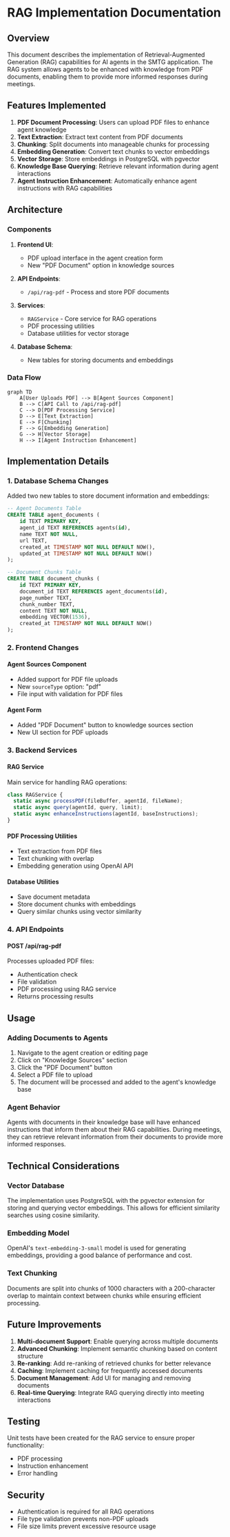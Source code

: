# RAG Implementation Documentation

## Overview

This document describes the implementation of Retrieval-Augmented Generation (RAG) capabilities for AI agents in the SMTG application. The RAG system allows agents to be enhanced with knowledge from PDF documents, enabling them to provide more informed responses during meetings.

## Features Implemented

1. **PDF Document Processing**: Users can upload PDF files to enhance agent knowledge
2. **Text Extraction**: Extract text content from PDF documents
3. **Chunking**: Split documents into manageable chunks for processing
4. **Embedding Generation**: Convert text chunks to vector embeddings
5. **Vector Storage**: Store embeddings in PostgreSQL with pgvector
6. **Knowledge Base Querying**: Retrieve relevant information during agent interactions
7. **Agent Instruction Enhancement**: Automatically enhance agent instructions with RAG capabilities

## Architecture

### Components

1. **Frontend UI**:
   - PDF upload interface in the agent creation form
   - New "PDF Document" option in knowledge sources

2. **API Endpoints**:
   - `/api/rag-pdf` - Process and store PDF documents

3. **Services**:
   - `RAGService` - Core service for RAG operations
   - PDF processing utilities
   - Database utilities for vector storage

4. **Database Schema**:
   - New tables for storing documents and embeddings

### Data Flow

```mermaid
graph TD
    A[User Uploads PDF] --> B[Agent Sources Component]
    B --> C[API Call to /api/rag-pdf]
    C --> D[PDF Processing Service]
    D --> E[Text Extraction]
    E --> F[Chunking]
    F --> G[Embedding Generation]
    G --> H[Vector Storage]
    H --> I[Agent Instruction Enhancement]
```

## Implementation Details

### 1. Database Schema Changes

Added two new tables to store document information and embeddings:

```sql
-- Agent Documents Table
CREATE TABLE agent_documents (
    id TEXT PRIMARY KEY,
    agent_id TEXT REFERENCES agents(id),
    name TEXT NOT NULL,
    url TEXT,
    created_at TIMESTAMP NOT NULL DEFAULT NOW(),
    updated_at TIMESTAMP NOT NULL DEFAULT NOW()
);

-- Document Chunks Table
CREATE TABLE document_chunks (
    id TEXT PRIMARY KEY,
    document_id TEXT REFERENCES agent_documents(id),
    page_number TEXT,
    chunk_number TEXT,
    content TEXT NOT NULL,
    embedding VECTOR(1536),
    created_at TIMESTAMP NOT NULL DEFAULT NOW()
);
```

### 2. Frontend Changes

#### Agent Sources Component
- Added support for PDF file uploads
- New `sourceType` option: "pdf"
- File input with validation for PDF files

#### Agent Form
- Added "PDF Document" button to knowledge sources section
- New UI section for PDF uploads

### 3. Backend Services

#### RAG Service
Main service for handling RAG operations:

```typescript
class RAGService {
  static async processPDF(fileBuffer, agentId, fileName);
  static async query(agentId, query, limit);
  static async enhanceInstructions(agentId, baseInstructions);
}
```

#### PDF Processing Utilities
- Text extraction from PDF files
- Text chunking with overlap
- Embedding generation using OpenAI API

#### Database Utilities
- Save document metadata
- Store document chunks with embeddings
- Query similar chunks using vector similarity

### 4. API Endpoints

#### POST /api/rag-pdf
Processes uploaded PDF files:
- Authentication check
- File validation
- PDF processing using RAG service
- Returns processing results

## Usage

### Adding Documents to Agents

1. Navigate to the agent creation or editing page
2. Click on "Knowledge Sources" section
3. Click the "PDF Document" button
4. Select a PDF file to upload
5. The document will be processed and added to the agent's knowledge base

### Agent Behavior

Agents with documents in their knowledge base will have enhanced instructions that inform them about their RAG capabilities. During meetings, they can retrieve relevant information from their documents to provide more informed responses.

## Technical Considerations

### Vector Database

The implementation uses PostgreSQL with the pgvector extension for storing and querying vector embeddings. This allows for efficient similarity searches using cosine similarity.

### Embedding Model

OpenAI's `text-embedding-3-small` model is used for generating embeddings, providing a good balance of performance and cost.

### Text Chunking

Documents are split into chunks of 1000 characters with a 200-character overlap to maintain context between chunks while ensuring efficient processing.

## Future Improvements

1. **Multi-document Support**: Enable querying across multiple documents
2. **Advanced Chunking**: Implement semantic chunking based on content structure
3. **Re-ranking**: Add re-ranking of retrieved chunks for better relevance
4. **Caching**: Implement caching for frequently accessed documents
5. **Document Management**: Add UI for managing and removing documents
6. **Real-time Querying**: Integrate RAG querying directly into meeting interactions

## Testing

Unit tests have been created for the RAG service to ensure proper functionality:
- PDF processing
- Instruction enhancement
- Error handling

## Security

- Authentication is required for all RAG operations
- File type validation prevents non-PDF uploads
- File size limits prevent excessive resource usage